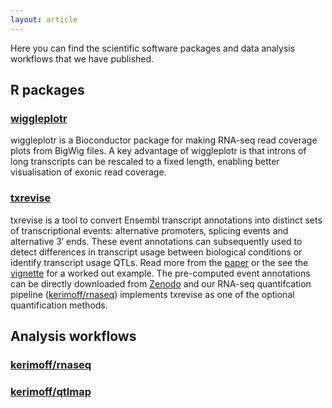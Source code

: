 ```yaml
---
layout: article
---
```


Here you can find the scientific software packages and data analysis workflows that we have published.

## R packages

### [wiggleplotr](https://bioconductor.org/packages/release/bioc/html/wiggleplotr.html)

wiggleplotr is a Bioconductor package for making RNA-seq read coverage plots from BigWig files. A key advantage of wiggleplotr is that introns of long transcripts can be rescaled to a fixed length, enabling better visualisation of exonic read coverage.

### [txrevise](https://github.com/kauralasoo/txrevise)
txrevise is a tool to convert Ensembl transcript annotations into distinct sets of transcriptional events: alternative promoters, splicing events and alternative 3′ ends. These event annotations can subsequently used to detect differences in transcript usage between biological conditions or identify transcript usage QTLs. Read more from the [paper](https://doi.org/10.7554/eLife.41673.001) or the see the [vignette](http://htmlpreview.github.io/?https://github.com/kauralasoo/txrevise/blob/master/inst/doc/construct_events.html) for a worked out example. The pre-computed event annotations can be directly downloaded from [Zenodo](https://doi.org/10.5281/zenodo.3232932) and our RNA-seq quantifcation pipeline ([kerimoff/rnaseq](https://github.com/kerimoff/rnaseq)) implements txrevise as one of the optional quantification methods.  

## Analysis workflows

### [kerimoff/rnaseq](https://github.com/kerimoff/rnaseq)

### [kerimoff/qtlmap](https://github.com/kerimoff/rnaseq)